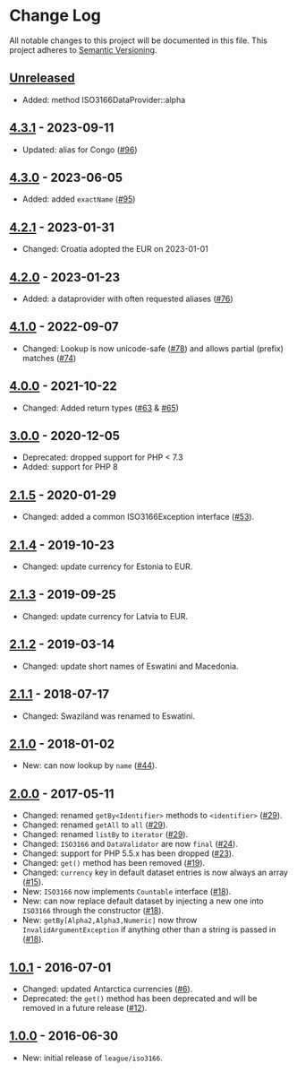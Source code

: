 # Change Log

All notable changes to this project will be documented in this file.
This project adheres to [Semantic Versioning](http://semver.org/).

## [Unreleased]

* Added: method ISO3166DataProvider::alpha

## [4.3.1] - 2023-09-11

* Updated: alias for Congo ([#96])

## [4.3.0] - 2023-06-05

* Added: added `exactName` ([#95])

## [4.2.1] - 2023-01-31

* Changed: Croatia adopted the EUR on 2023-01-01

## [4.2.0] - 2023-01-23

* Added: a dataprovider with often requested aliases ([#76])

## [4.1.0] - 2022-09-07

* Changed: Lookup is now unicode-safe ([#78]) and allows partial (prefix) matches ([#74])

## [4.0.0] - 2021-10-22

* Changed: Added return types ([#63] & [#65])

## [3.0.0] - 2020-12-05

* Deprecated: dropped support for PHP < 7.3
* Added: support for PHP 8

## [2.1.5] - 2020-01-29

* Changed: added a common ISO3166Exception interface ([#53]).

## [2.1.4] - 2019-10-23

* Changed: update currency for Estonia to EUR.

## [2.1.3] - 2019-09-25

* Changed: update currency for Latvia to EUR.

## [2.1.2] - 2019-03-14

* Changed: update short names of Eswatini and Macedonia.

## [2.1.1] - 2018-07-17

* Changed: Swaziland was renamed to Eswatini.

## [2.1.0] - 2018-01-02

* New: can now lookup by `name` ([#44]).

## [2.0.0] - 2017-05-11

* Changed: renamed `getBy<Identifier>` methods to `<identifier>` ([#29]).
* Changed: renamed `getAll` to `all` ([#29]).
* Changed: renamed `listBy` to `iterator` ([#29]).
* Changed: `ISO3166` and `DataValidator` are now `final` ([#24]).
* Changed: support for PHP 5.5.x has been dropped ([#23]).
* Changed: `get()` method has been removed ([#19]).
* Changed: `currency` key in default dataset entries is now always an array ([#15]).
* New: `ISO3166` now implements `Countable` interface ([#18]).
* New: can now replace default dataset by injecting a new one into `ISO3166` through the constructor ([#18]).
* New: `getBy[Alpha2,Alpha3,Numeric]` now throw `InvalidArgumentException` if anything other than a string is passed in ([#18]).

## [1.0.1] - 2016-07-01

* Changed: updated Antarctica currencies ([#6]).
* Deprecated: the `get()` method has been deprecated and will be removed in a future release ([#12]).

## [1.0.0] - 2016-06-30

* New: initial release of `league/iso3166`.

[Unreleased]: https://github.com/thephpleague/iso3166/compare/4.3.1...HEAD
[4.3.1]: https://github.com/thephpleague/iso3166/compare/4.3.0...4.3.1
[4.3.0]: https://github.com/thephpleague/iso3166/compare/4.2.1...4.3.0
[4.2.1]: https://github.com/thephpleague/iso3166/compare/4.2.0...4.2.1
[4.2.0]: https://github.com/thephpleague/iso3166/compare/4.1.0...4.2.0
[4.1.0]: https://github.com/thephpleague/iso3166/compare/4.0.0...4.1.0
[4.0.0]: https://github.com/thephpleague/iso3166/compare/3.0.0...4.0.0
[3.0.0]: https://github.com/thephpleague/iso3166/compare/2.1.5...3.0.0
[2.1.5]: https://github.com/thephpleague/iso3166/compare/2.1.4...2.1.5
[2.1.4]: https://github.com/thephpleague/iso3166/compare/2.1.3...2.1.4
[2.1.3]: https://github.com/thephpleague/iso3166/compare/2.1.2...2.1.3
[2.1.2]: https://github.com/thephpleague/iso3166/compare/2.1.1...2.1.2
[2.1.1]: https://github.com/thephpleague/iso3166/compare/2.1.0...2.1.1
[2.1.0]: https://github.com/thephpleague/iso3166/compare/2.0.0...2.1.0
[2.0.0]: https://github.com/thephpleague/iso3166/compare/1.0.1...2.0.0
[1.0.1]: https://github.com/thephpleague/iso3166/compare/1.0.0...1.0.1
[1.0.0]: https://github.com/thephpleague/iso3166/compare/64bae4f00dbd5679b9a36c54c37af73d5deb5be1...1.0.0

[#96]: https://github.com/thephpleague/iso3166/pull/96
[#95]: https://github.com/thephpleague/iso3166/pull/95
[#78]: https://github.com/thephpleague/iso3166/pull/78
[#76]: https://github.com/thephpleague/iso3166/pull/76
[#74]: https://github.com/thephpleague/iso3166/pull/74
[#65]: https://github.com/thephpleague/iso3166/pull/65
[#63]: https://github.com/thephpleague/iso3166/pull/63
[#53]: https://github.com/thephpleague/iso3166/pull/53
[#44]: https://github.com/thephpleague/iso3166/issues/44
[#29]: https://github.com/thephpleague/iso3166/issues/29
[#24]: https://github.com/thephpleague/iso3166/issues/24
[#23]: https://github.com/thephpleague/iso3166/issues/23
[#19]: https://github.com/thephpleague/iso3166/issues/19
[#18]: https://github.com/thephpleague/iso3166/issues/18
[#15]: https://github.com/thephpleague/iso3166/issues/15
[#12]: https://github.com/thephpleague/iso3166/issues/12
[#6]: https://github.com/thephpleague/iso3166/issues/6

